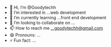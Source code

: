 - 👋 Hi, I’m @Goodytechh
- 👀 I’m interested in ...web development
- 🌱 I’m currently learning ...front end development
- 💞️ I’m looking to collaborate on ...
- 📫 How to reach me ...goodytechh@gmail.com
- 😄 Pronouns: ...
- ⚡ Fun fact: ...

<!---
Goodytechh/Goodytechh is a ✨ special ✨ repository because its `README.md` (this file) appears on your GitHub profile.
You can click the Preview link to take a look at your changes.
--->
